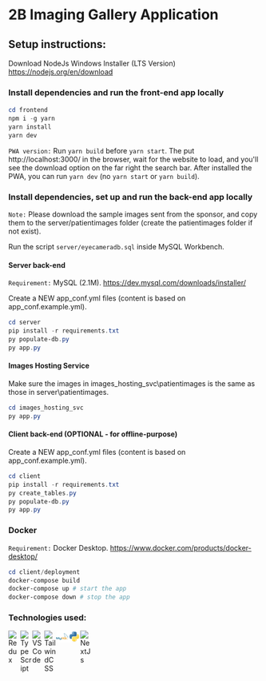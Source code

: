 # 2B Imaging Gallery Application

## Setup instructions:

Download NodeJs Windows Installer (LTS Version) <a href='https://nodejs.org/en/download'>https://nodejs.org/en/download</a>

### Install dependencies and run the front-end app locally

```powershell
cd frontend
npm i -g yarn
yarn install
yarn dev
```

`PWA version:` Run `yarn build` before `yarn start`. The put http://localhost:3000/ in the browser, wait for the website to load, and you'll see the download option on the far right the search bar. After installed the PWA, you can run `yarn dev` (no `yarn start` or `yarn build`).

### Install dependencies, set up and run the back-end app locally

`Note:` Please download the sample images sent from the sponsor, and copy them to the server/patientimages folder (create the patientimages folder if not exist).

Run the script `server/eyecameradb.sql` inside MySQL Workbench.

#### Server back-end

`Requirement:` MySQL (2.1M). <a href='https://dev.mysql.com/downloads/installer/'>https://dev.mysql.com/downloads/installer/</a>

Create a NEW app_conf.yml files (content is based on app_conf.example.yml).

```powershell
cd server
pip install -r requirements.txt
py populate-db.py
py app.py
```

#### Images Hosting Service

Make sure the images in images_hosting_svc\patientimages is the same as those in server\patientimages.

```powershell
cd images_hosting_svc
py app.py
```

#### Client back-end (OPTIONAL - for offline-purpose)

Create a NEW app_conf.yml files (content is based on app_conf.example.yml).

```powershell
cd client
pip install -r requirements.txt
py create_tables.py
py populate-db.py
py app.py
```

### Docker

`Requirement:` Docker Desktop. <a href='https://www.docker.com/products/docker-desktop/'>https://www.docker.com/products/docker-desktop/</a>

```powershell
cd client/deployment
docker-compose build
docker-compose up # start the app
docker-compose down # stop the app
```

### Technologies used:

<a
		href="https://redux.js.org"
		target="_blank"
		rel="noreferrer">
<img align="left" alt="Redux" width="24px" src="https://raw.githubusercontent.com/reduxjs/redux/master/logo/logo.png" />
</a>
<a
		href="https://www.typescriptlang.org/"
		target="_blank"
		rel="noreferrer">
<img align="left" alt="TypeScript" width="24px" src="https://upload.wikimedia.org/wikipedia/commons/thumb/4/4c/Typescript_logo_2020.svg/640px-Typescript_logo_2020.svg.png" />
</a>
<a href="https://code.visualstudio.com/" target="_blank" rel="noreferrer">
<img align="left" alt="VSCode" width="24px" src="https://upload.wikimedia.org/wikipedia/commons/thumb/9/9a/Visual_Studio_Code_1.35_icon.svg/640px-Visual_Studio_Code_1.35_icon.svg.png"/>
</a>
<a
		href="https://tailwindcss.com/"
		target="_blank"
		rel="noreferrer">
<img align="left" alt="TailwindCSS" width="24px" src="https://www.vectorlogo.zone/logos/tailwindcss/tailwindcss-icon.svg" />
</a>
<a
		href="https://www.mysql.com/"
		target="_blank"
		rel="noreferrer">
<img align="left" alt="MySQL" width="24px" src="https://raw.githubusercontent.com/devicons/devicon/master/icons/mysql/mysql-original-wordmark.svg" />
</a>
<a
		href="https://www.python.org"
		target="_blank"
		rel="noreferrer">
<img align="left" alt="Python" width="24px" src="https://raw.githubusercontent.com/devicons/devicon/master/icons/python/python-original.svg" />
</a>
<a
		href="https://nextjs.org/"
		target="_blank"
		rel="noreferrer">
<img align="left" alt="NextJs" width="24px" src="https://cdn.jsdelivr.net/gh/devicons/devicon/icons/nextjs/nextjs-original.svg" />
</a>
<br/>
